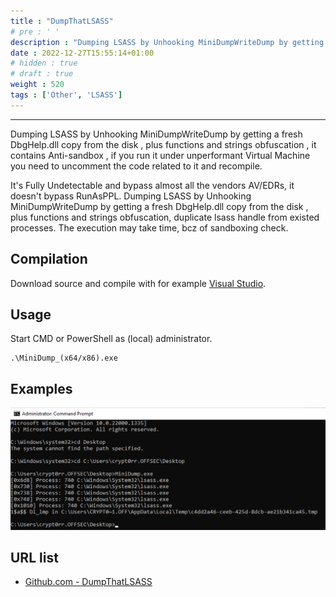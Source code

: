```yaml
---
title : "DumpThatLSASS"
# pre : ' '
description : "Dumping LSASS by Unhooking MiniDumpWriteDump by getting a fresh DbgHelp.dll copy from the disk , plus functions and strings obfuscation , it contains Anti-sandbox , if you run it under unperformant Virtual Machine you need to uncomment the code related to it and recompile."
date : 2022-12-27T15:55:14+01:00
# hidden : true
# draft : true
weight : 520
tags : ['Other', 'LSASS']
---
```


---

Dumping LSASS by Unhooking MiniDumpWriteDump by getting a fresh DbgHelp.dll copy from the disk , plus functions and strings obfuscation , it contains Anti-sandbox , if you run it under unperformant Virtual Machine you need to uncomment the code related to it and recompile.

It's Fully Undetectable and bypass almost all the vendors AV/EDRs, it doesn't bypass RunAsPPL. Dumping LSASS by Unhooking MiniDumpWriteDump by getting a fresh DbgHelp.dll copy from the disk , plus functions and strings obfuscation, duplicate lsass handle from existed processes. The execution may take time, bcz of sandboxing check.

## Compilation

Download source and compile with for example [Visual Studio](https://visualstudio.microsoft.com/).

## Usage

Start CMD or PowerShell as (local) administrator.

```plain
.\MiniDump_(x64/x86).exe
```

## Examples

![example](images/example1.png)

## URL list

- [Github.com - DumpThatLSASS](https://github.com/D1rkMtr/DumpThatLSASS)
